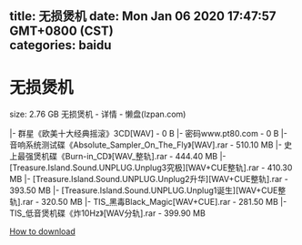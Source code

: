 
title: 无损煲机
date: Mon Jan 06 2020 17:47:57 GMT+0800 (CST)    
categories: baidu
---

# 无损煲机
size: 2.76 GB
 无损煲机 - 详情 - 懒盘(lzpan.com)
 
|- 群星《欧美十大经典摇滚》3CD[WAV] - 0 B
|- 密码www.pt80.com - 0 B
|- 音响系统测试碟《Absolute_Sampler_On_The_Fly》[WAV].rar - 510.10 MB
|- 史上最强煲机碟《Burn-in_CD》[WAV_整轨].rar - 444.40 MB
|- [Treasure.Island.Sound.UNPLUG.Unplug3究极][WAV+CUE整轨].rar - 410.30 MB
|- [Treasure.Island.Sound.UNPLUG.Unplug2升华][WAV+CUE整轨].rar - 393.50 MB
|- [Treasure.Island.Sound.UNPLUG.Unplug1诞生][WAV+CUE整轨].rar - 320.50 MB
|- TIS_黑毒Black_Magic[WAV+CUE].rar - 281.50 MB
|- TIS_低音煲机碟《炸10Hz》[WAV分轨].rar - 399.90 MB

[How to download](https://bpcam.bemobtrk.com/go/2ceec3aa-1ca2-46d6-b9ff-aaa5c184517c?jno=3475)